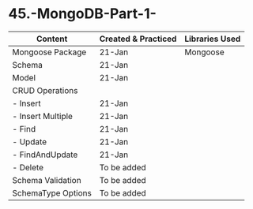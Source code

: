 # 45.-MongoDB-Part-1-

| Content           | Created & Practiced | Libraries Used |
|-------------------|--------------------|----------------|
| Mongoose Package  | 21-Jan             | Mongoose       |
| Schema            | 21-Jan             |                |
| Model             | 21-Jan             |                |
| CRUD Operations   |                    |                |
| - Insert          | 21-Jan             |                |
| - Insert Multiple | 21-Jan             |                |
| - Find            | 21-Jan             |                |
| - Update          | 21-Jan             |                |
| - FindAndUpdate   | 21-Jan             |                |
| - Delete          | To be added        |                |
| Schema Validation | To be added        |                |
| SchemaType Options| To be added        |                |
